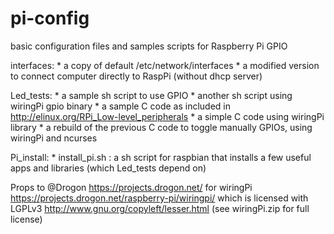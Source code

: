 pi-config
=========

basic configuration files and samples scripts for Raspberry Pi GPIO

interfaces: 
      * a copy of default /etc/network/interfaces
      * a modified version to connect computer directly to RaspPi (without dhcp server)

Led_tests:
      * a sample sh script to use GPIO
      * another sh script using wiringPi gpio binary
      * a sample C code as included in http://elinux.org/RPi_Low-level_peripherals
      * a simple C code using wiringPi library
      * a rebuild of the previous C code to toggle manually GPIOs, using wiringPi and ncurses
      
Pi_install:
      * install_pi.sh : a sh script for raspbian that installs a few useful apps and libraries (which Led_tests depend on)




Props to @Drogon
https://projects.drogon.net/ 
for wiringPi https://projects.drogon.net/raspberry-pi/wiringpi/
which is licensed with LGPLv3 http://www.gnu.org/copyleft/lesser.html
(see wiringPi.zip for full license)
